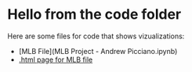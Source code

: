 # Hello from the code folder

Here are some files for code that shows vizualizations:
- [MLB File](MLB Project - Andrew Picciano.ipynb)
- [.html page for MLB file](htmlfilelocation)
